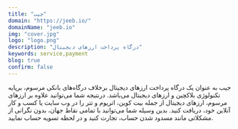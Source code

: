 ```yaml
---
title: "جیب"
domain: "https://jeeb.io/"
domainName: "jeeb.io"
img: "cover.jpg"
logo: "logo.png"
description: "درگاه پرداخت ارزهای دیجیتال"
keywords: service,payment
blog: true
confirm: false
---
```


جیب به عنوان یک درگاه پرداخت ارز‌های دیجیتال برخلاف درگاه‌های بانکی مرسوم، برپایه تکنولوژی بلاکچین و ارز‌های دیجیتال می‌باشد. درنتیجه شما می‌توانید علاوه بر ارز‌های مرسوم، ارزهای دیجیتال از جمله بیت کوین، اتریوم و تتر را در وب سایت یا کسب و کار آنلاین خود، دریافت کنید. بدین وسیله شما می‌توانید با تمامی نقاط جهان، بدون نگرانی از مشکلاتی مانند مسدود شدن حساب، تجارت کنید و در لحظه تسویه حساب نمایید.
